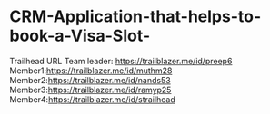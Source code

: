 # CRM-Application-that-helps-to-book-a-Visa-Slot-
Trailhead URL
      Team leader: https://trailblazer.me/id/preep6
      Member1:https://trailblazer.me/id/muthm28
      Member2:https://trailblazer.me/id/nands53
      Member3:https://trailblazer.me/id/ramyp25
      Member4:https://trailblazer.me/id/strailhead
